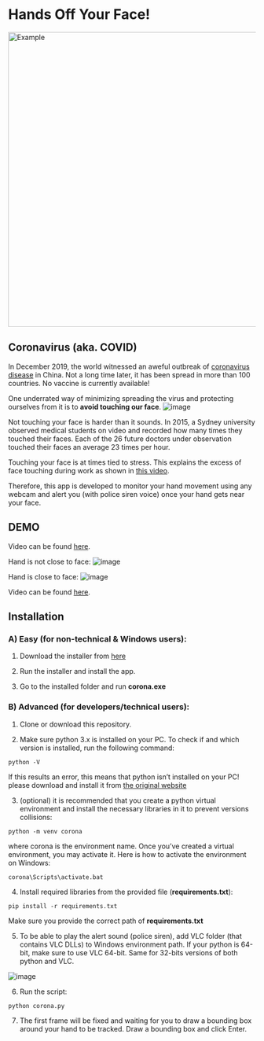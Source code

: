 # Hands Off Your Face!

<img src="https://user-images.githubusercontent.com/9033365/76415349-7797ff80-63b2-11ea-867f-30a59813eb6b.png" alt="Example" width="600">

## Coronavirus (aka. COVID)
In December 2019, the world witnessed an aweful outbreak of [coronavirus disease](https://www.who.int/emergencies/diseases/novel-coronavirus-2019) in China. Not a long time later, it has been spread in more than 100 countries. No vaccine is currently available!

One underrated way of minimizing spreading the virus and protecting ourselves from it is to **avoid touching our face**.
![image](https://user-images.githubusercontent.com/9033365/76415845-67345480-63b3-11ea-9327-45bad2d3f9ed.png)

Not touching your face is harder than it sounds. In 2015, a Sydney university observed medical students on video and recorded how many times they touched their faces. Each of the 26 future doctors under observation touched their faces an average 23 times per hour.

Touching your face is at times tied to stress. This explains the excess of face touching during work as shown in [this video](https://www.facebook.com/Obeida.ElJundi/posts/10157869576021698).

Therefore, this app is developed to monitor your hand movement using any webcam and alert you (with police siren voice) once your hand gets near your face.

## DEMO

Video can be found [here](https://drive.google.com/file/d/1fe3ThyY80DQxw-qGK-85epxwJBSPxpY5/view?usp=sharing).

Hand is not close to face:
![image](https://user-images.githubusercontent.com/9033365/76417471-5afdc680-63b6-11ea-9292-7f136a830b35.png)

Hand is close to face:
![image](https://user-images.githubusercontent.com/9033365/76417565-841e5700-63b6-11ea-9918-6546a7a9d24f.png)

Video can be found [here](https://drive.google.com/file/d/1fe3ThyY80DQxw-qGK-85epxwJBSPxpY5/view?usp=sharing).

## Installation

### A) Easy (for non-technical & Windows users):
1. Download the installer from [here](https://drive.google.com/file/d/1-yvGvAZPskiqx7KB3zWO95OTYgRgNmOh/view?usp=sharing)

2. Run the installer and install the app.

3. Go to the installed folder and run **corona.exe**

### B) Advanced (for developers/technical users):

1. Clone or download this repository.

2. Make sure python 3.x is installed on your PC. To check if and which version is installed, run the following command:
```
python -V
```
If this results an error, this means that python isn’t installed on your PC! please download and install it from [the original website](https://www.python.org/)

3. (optional) it is recommended that you create a python virtual environment and install the necessary libraries in it to prevent versions collisions:
```
python -m venv corona
```
where corona is the environment name. Once you’ve created a virtual environment, you may activate it. Here is how to activate the environment on Windows:
```
corona\Scripts\activate.bat
```

4. Install required libraries from the provided file (**requirements.txt**):
```
pip install -r requirements.txt
```
Make sure you provide the correct path of **requirements.txt**

5. To be able to play the alert sound (police siren), add VLC folder (that contains VLC DLLs) to Windows environment path. If your python is 64-bit, make sure to use VLC 64-bit. Same for 32-bits versions of both python and VLC.

![image](https://user-images.githubusercontent.com/9033365/76417146-c6936400-63b5-11ea-8c59-a84ae80df8f1.png)

6. Run the script:
```
python corona.py
```

7. The first frame will be fixed and waiting for you to draw a bounding box around your hand to be tracked. Draw a bounding box and click Enter.
